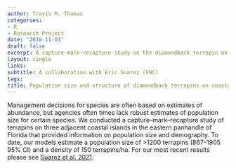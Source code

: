 ```yaml
---
author: Travis M. Thomas
categories:
- R
- Research Project
date: "2018-11-01"
draft: false
excerpt: A capture-mark-recapture study on the diamondback terrapin on coastal islands in western Florida
layout: single
links:
subtitle: A collaboration with Eric Suarez (FWC)
tags:
title: Population size and structure of diamondback terrapins on coastal islands in Florida.
---
```


Management decisions for species are often based on estimates of abundance, but agencies often times lack  robust estimates of population size for certain species. We conducted a capture–mark–recapture study of terrapins on three adjacent coastal islands in the eastern panhandle of Florida that provided information on population size and demography. To date, our models estimate a population size of >1200 terrapins (867–1905 95% CI) and a density of 150 terrapins/ha. For our most recent results please see [Suarez et al. 2021](https://meridian.allenpress.com/ccb/article-abstract/20/2/265/470195/Population-Size-and-Structure-of-the-Ornate?redirectedFrom=fulltext).





